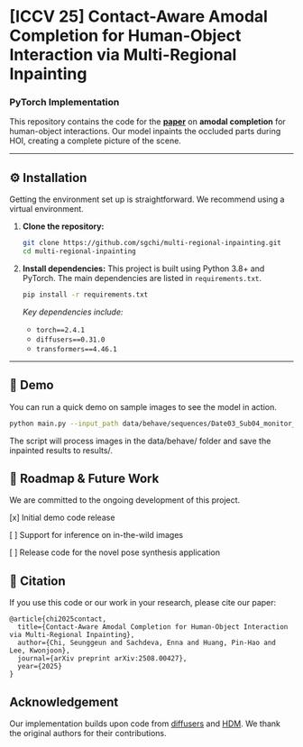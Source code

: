 # [ICCV 25] Contact-Aware Amodal Completion for Human-Object Interaction via Multi-Regional Inpainting

### PyTorch Implementation

This repository contains the code for the [**paper**](https://arxiv.org/abs/2508.00427) on **amodal completion** for human-object interactions. Our model inpaints the occluded parts during HOI, creating a complete picture of the scene.

---

## ⚙️ Installation

Getting the environment set up is straightforward. We recommend using a virtual environment.

1.  **Clone the repository:**
    ```bash
    git clone https://github.com/sgchi/multi-regional-inpainting.git
    cd multi-regional-inpainting
    ```

2.  **Install dependencies:**
    This project is built using Python 3.8+ and PyTorch. The main dependencies are listed in `requirements.txt`.
    ```bash
    pip install -r requirements.txt
    ```
    *Key dependencies include:*
    * `torch==2.4.1`
    * `diffusers==0.31.0`
    * `transformers==4.46.1`
---

## 🚀 Demo

You can run a quick demo on sample images to see the model in action.

```bash
python main.py --input_path data/behave/sequences/Date03_Sub04_monitor_move/t0003.000/
```
The script will process images in the data/behave/ folder and save the inpainted results to results/.


## 📝 Roadmap & Future Work

We are committed to the ongoing development of this project.

[x] Initial demo code release

[ ] Support for inference on in-the-wild images

[ ] Release code for the novel pose synthesis application


## 📜 Citation

If you use this code or our work in your research, please cite our paper:
```
@article{chi2025contact,
  title={Contact-Aware Amodal Completion for Human-Object Interaction via Multi-Regional Inpainting},
  author={Chi, Seunggeun and Sachdeva, Enna and Huang, Pin-Hao and Lee, Kwonjoon},
  journal={arXiv preprint arXiv:2508.00427},
  year={2025}
}
```

## Acknowledgement

Our implementation builds upon code from [diffusers](https://github.com/huggingface/diffusers) and [HDM](https://github.com/xiexh20/HDM). We thank the original authors for their contributions.
